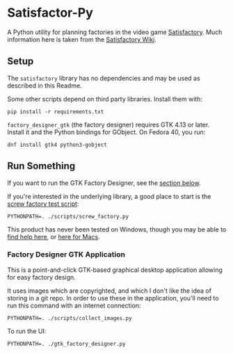 # Satisfactor-Py

A Python utility for planning factories in the video game [Satisfactory](https://www.satisfactorygame.com/). Much information here is taken from the [Satisfactory Wiki](https://satisfactory.wiki.gg/wiki/Satisfactory_Wiki).


## Setup

The `satisfactory` library has no dependencies and may be used as described in this Readme.

Some other scripts depend on third party libraries. Install them with:

```
pip install -r requirements.txt
```

`factory_designer_gtk` (the factory designer) requires GTK 4.13 or later. Install it and the Python bindings for GObject. On Fedora 40, you run:

```
dnf install gtk4 python3-gobject
```


## Run Something

If you want to run the GTK Factory Designer, see the [section below](#factory-designer-gtk-application).

If you're interested in the underlying library, a good place to start is the [screw factory test script](./scripts/screw_factory.py):

```
PYTHONPATH=. ./scripts/screw_factory.py
```

This product has never been tested on Windows, though you may be able to [find help here](https://www.gtk.org/docs/installations/windows), or [here for Macs](https://www.gtk.org/docs/installations/macos/).


### Factory Designer GTK Application

This is a point-and-click GTK-based graphical desktop application allowing for easy factory design.

It uses images which are copyrighted, and which I don't like the idea of storing in a git repo. In order to use these in the application, you'll need to run this command with an internet connection:

```
PYTHONPATH=. ./scripts/collect_images.py
```

To run the UI:

```
PYTHONPATH=. ./gtk_factory_designer.py
```